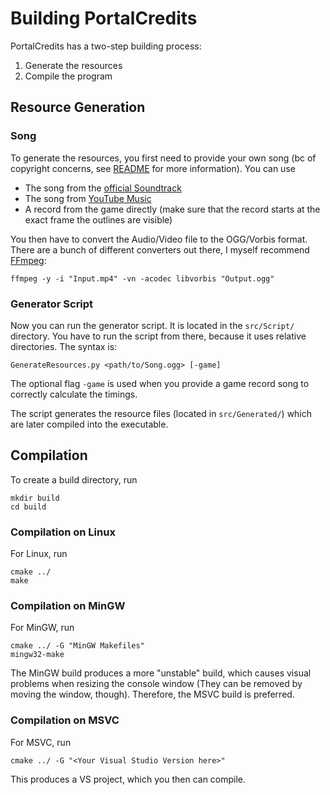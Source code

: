 # Building PortalCredits

PortalCredits has a two-step building process:

1. Generate the resources
2. Compile the program


## Resource Generation

### Song

To generate the resources, you first need to provide your own song (bc of
copyright concerns, see [README](../README.md) for more information). You can
use
- The song from the
[official Soundtrack](https://store.steampowered.com/app/323170/) 
- The song from [YouTube Music](https://www.youtube.com/watch?v=qflJJO3V6aE)
- A record from the game directly (make sure that the record starts at the exact 
frame the outlines are visible)

You then have to convert the Audio/Video file to the OGG/Vorbis format. There 
are a bunch of different converters out there, I myself recommend
[FFmpeg](https://ffmpeg.org):

    ffmpeg -y -i "Input.mp4" -vn -acodec libvorbis "Output.ogg"

### Generator Script

Now you can run the generator script. It is located in the ```src/Script/```
directory. You have to run the script from there, because it uses relative 
directories. The syntax is:

    GenerateResources.py <path/to/Song.ogg> [-game]

The optional flag ```-game``` is used when you provide a game record song to
correctly calculate the timings.

The script generates the resource files (located in ```src/Generated/```) which
are later compiled into the executable.

## Compilation

To create a build directory, run

    mkdir build
    cd build

### Compilation on Linux

For Linux, run

    cmake ../
    make


### Compilation on MinGW

For MinGW, run

    cmake ../ -G "MinGW Makefiles"
    mingw32-make

The MinGW build produces a more "unstable" build, which causes visual problems
when resizing the console window (They can be removed by moving the window, 
though). Therefore, the MSVC build is preferred.

### Compilation on MSVC

For MSVC, run

    cmake ../ -G "<Your Visual Studio Version here>"

This produces a VS project, which you then can compile.